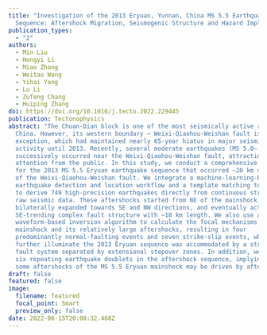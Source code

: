 ```yaml
---
title: "Investigation of the 2013 Eryuan, Yunnan, China MS 5.5 Earthquake
  Sequence: Aftershock Migration, Seismogenic Structure and Hazard Implication"
publication_types:
  - "2"
authors:
  - Min Liu
  - Hongyi Li
  - Miao Zhang
  - Weitao Wang
  - Yihai Yang
  - Lu Li
  - Zufeng Chang
  - Huiping Zhang
doi: https://doi.org/10.1016/j.tecto.2022.229445
publication: Tectonophysics
abstract: "The Chuan-Dian block is one of the most seismically active regions in
  China. However, its western boundary – Weixi-Qiaohou-Weishan fault is an
  exception, which had maintained nearly 65-year hiatus in major seismic
  activity until 2013. Recently, several moderate earthquakes (MS 5.0– 6.4) have
  successively occurred near the Weixi-Qiaohou-Weishan fault, attracting
  attention from the public. In this study, we conduct a comprehensive analysis
  for the 2013 MS 5.5 Eryuan earthquake sequence that occurred ~20 km southwest
  of the Weixi-Qiaohou-Weishan fault. We integrate a machine-learning-based
  earthquake detection and location workflow and a template matching technique
  to derive 749 high-precision earthquakes directly from continuous streams of
  raw seismic data. These aftershocks started from NE of the mainshock, then
  bilaterally expanded towards SE and NW directions, and eventually activated a
  SE-trending complex fault structure with ~18 km length. We also use a
  waveform-based inversion algorithm to calculate the focal mechanisms of the
  mainshock and its relatively large aftershocks, resulting in four
  predominantly normal-faulting events and seven strike-slip events, which
  further illuminate the 2013 Eryuan sequence was accommodated by a strike-slip
  fault system separated by extensional stepover zones. In addition, we identify
  six repeating earthquake doublets in the aftershock sequence, implying that
  some aftershocks of the MS 5.5 Eryuan mainshock may be driven by afterslip.  "
draft: false
featured: false
image:
  filename: featured
  focal_point: Smart
  preview_only: false
date: 2022-06-15T20:08:32.468Z
---
```

